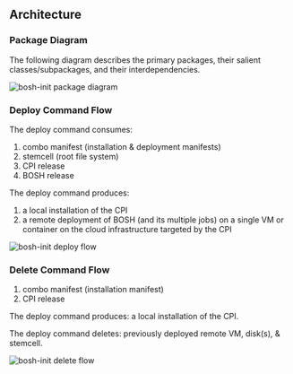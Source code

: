 ## Architecture

### Package Diagram

The following diagram describes the primary packages, their salient classes/subpackages, and their interdependencies.

![bosh-init package diagram](https://github.com/cloudfoundry/bosh-init/blob/master/docs/bosh-init-packages.png "bosh-init package diagram")

### Deploy Command Flow

The deploy command consumes:

1. combo manifest (installation & deployment manifests)
1. stemcell (root file system)
1. CPI release
1. BOSH release

The deploy command produces:

1. a local installation of the CPI
1. a remote deployment of BOSH (and its multiple jobs) on a single VM or container on the cloud infrastructure targeted by the CPI

![bosh-init deploy flow](https://github.com/cloudfoundry/bosh-init/blob/master/docs/bosh-init-deploy-flow.png "bosh-init deploy flow")

### Delete Command Flow

1. combo manifest (installation manifest)
1. CPI release

The deploy command produces: a local installation of the CPI.

The deploy command deletes: previously deployed remote VM, disk(s), & stemcell.

![bosh-init delete flow](https://github.com/cloudfoundry/bosh-init/blob/master/docs/bosh-init-delete-flow.png "bosh-init delete flow")
